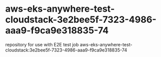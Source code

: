 # aws-eks-anywhere-test-cloudstack-3e2bee5f-7323-4986-aaa9-f9ca9e318835-74
repository for use with E2E test job aws-eks-anywhere-test-cloudstack:3e2bee5f-7323-4986-aaa9-f9ca9e318835-74
